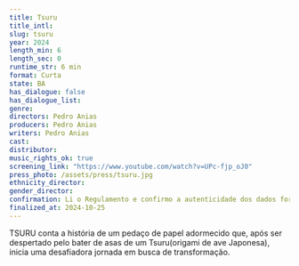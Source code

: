 ```yaml
---
title: Tsuru
title_intl: 
slug: tsuru
year: 2024
length_min: 6
length_sec: 0
runtime_str: 6 min
format: Curta
state: BA
has_dialogue: false
has_dialogue_list: 
genre: 
directors: Pedro Anias
producers: Pedro Anias
writers: Pedro Anias
cast: 
distributor: 
music_rights_ok: true
screening_link: "https://www.youtube.com/watch?v=UPc-fjp_oJ0"
press_photo: /assets/press/tsuru.jpg
ethnicity_director: 
gender_director: 
confirmation: Li o Regulamento e confirmo a autenticidade dos dados fornecido nesta ficha de inscrição.
finalized_at: 2024-10-25
---
```


TSURU conta a história de um pedaço de papel adormecido que, após ser despertado pelo bater de asas de um Tsuru(origami de ave Japonesa), inicia uma desafiadora jornada em busca de transformação.
